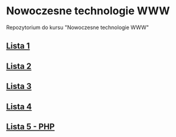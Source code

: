 # Nowoczesne technologie WWW
Repozytorium do kursu "Nowoczesne technologie WWW"

## [Lista 1](https://luk9400.github.io/ntwww/list1/)
## [Lista 2](https://luk9400.github.io/ntwww/list2/)
## [Lista 3](https://luk9400.github.io/ntwww/list3/)
## [Lista 4](https://luk9400.github.io/ntwww/list4/)
## [Lista 5 - PHP](https://luk9400.github.io/ntwww/list5/)
